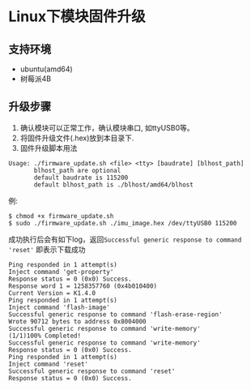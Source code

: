 # Linux下模块固件升级

## 支持环境

* ubuntu(amd64)
* 树莓派4B

## 升级步骤

1. 确认模块可以正常工作，确认模块串口, 如ttyUSB0等。
2.  将固件升级文件(.hex)放到本目录下.
3. 固件升级脚本用法

```shell
Usage: ./firmware_update.sh <file> <tty> [baudrate] [blhost_path]
       blhost_path are optional
       default baudrate is 115200
       default blhost_path is ./blhost/amd64/blhost
```

例:

```shell
$ chmod +x firmware_update.sh
$ sudo ./firmware_update.sh ./imu_image.hex /dev/ttyUSB0 115200
```

成功执行后会有如下log，返回`Successful generic response to command 'reset'` 即表示下载成功

```
Ping responded in 1 attempt(s)
Inject command 'get-property'
Response status = 0 (0x0) Success.
Response word 1 = 1258357760 (0x4b010400)
Current Version = K1.4.0
Ping responded in 1 attempt(s)
Inject command 'flash-image'
Successful generic response to command 'flash-erase-region'
Wrote 90712 bytes to address 0x8004000
Successful generic response to command 'write-memory'
(1/1)100% Completed!
Successful generic response to command 'write-memory'
Response status = 0 (0x0) Success.
Ping responded in 1 attempt(s)
Inject command 'reset'
Successful generic response to command 'reset'
Response status = 0 (0x0) Success.
```
